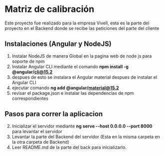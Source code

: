 # Matriz de calibración

Este proyecto fue realizado para la empresa Vivell, esta es la parte del proyecto en el Backend donde se recibe las peticiones del parte del cliente 



## Instalaciones (Angular y NodeJS)
1. Instalar NodeJS de manera Global en la pagina web de node js para soporte de npm 
2. Instalar Angular CLI mediante el comando **npm install -g @angular/cli@15.2**
3. despues de esto se instalara el Angular material despues de instalar el Angular CLI
4. ejecutar comando **ng add @angular/material@15.2**
5. revisar el package.json e instalar las dependencias de npm correspondientes


## Pasos para correr la aplicacion
2. Inicializar el servidor mediante **ng serve  --host 0.0.0.0 --port 8000** para levantar el servidor
3. Levantar la parte del Backend del servidor (Esta en la misma carpeta en la otra carpeta de Backend) 
4. Leer README.md de la parte del back para inicializarlo.